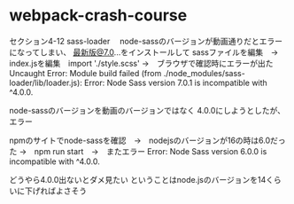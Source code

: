 # webpack-crash-course
セクション4-12 sass-loader　
node-sassのバージョンが動画通りだとエラーになってしまい、
最新版@7.0...をインストールして
sassファイルを編集　→　index.jsを編集　import './style.scss'
→　ブラウザで確認時にエラーが出た
Uncaught Error: Module build failed (from ./node_modules/sass-loader/lib/loader.js):
Error: Node Sass version 7.0.1 is incompatible with ^4.0.0.

node-sassのバージョンを動画のバージョンではなく
4.0.0にしようとしたが、エラー

npmのサイトでnode-sassを確認　→　nodejsのバージョンが16の時は6.0だった
→　npm run start　→　またエラー
Error: Node Sass version 6.0.0 is incompatible with ^4.0.0.

どうやら4.0.0出ないとダメ見たい
ということはnode.jsのバージョンを14くらいに下げればよさそう
